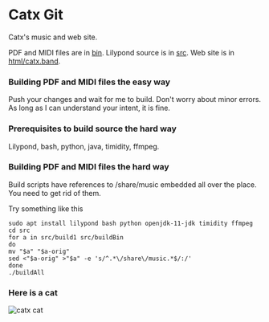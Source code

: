 # Catx Git
Catx's music and web site.

PDF and MIDI files are in [bin](bin).
Lilypond source is in [src](src).
Web site is in [html/catx.band](html/catx.band).

### Building PDF and MIDI files the easy way

Push your changes and wait for me to build.  Don't worry about minor errors.  As long as I can understand your intent, it is fine.

### Prerequisites to build source the hard way

Lilypond, bash, python, java, timidity, ffmpeg.

### Building PDF and MIDI files the hard way

Build scripts have references to /share/music embedded all over the place.  You need to get rid of them.

Try something like this

```
sudo apt install lilypond bash python openjdk-11-jdk timidity ffmpeg
cd src
for a in src/build1 src/buildBin
do
mv "$a" "$a-orig"
sed <"$a-orig" >"$a" -e 's/^.*\/share\/music.*$/:/'
done
./buildAll
```

### Here is a cat

![catx cat](http://catx.band/catx.jpg)

